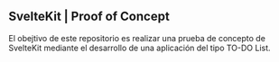 ## SvelteKit | Proof of Concept

El obejtivo de este repositorio es realizar una prueba de concepto de SvelteKit mediante el desarrollo de una aplicación del tipo TO-DO List.